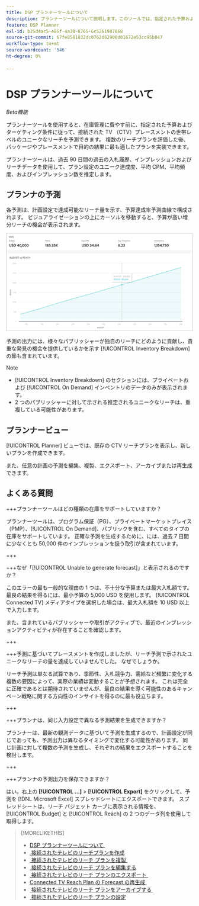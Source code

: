 ```yaml
---
title: DSP プランナーツールについて
description: プランナーツールについて説明します。このツールでは、指定された予算およびターゲティング条件に従って、コネクテッド TV （CTV）プレースメントのユニークなリーチを予測します。
feature: DSP Planner
exl-id: b25d4ac5-e85f-4a38-8765-6c5261987668
source-git-commit: 67fe8581832dc0762d62908d01672e53cc95b847
workflow-type: tm+mt
source-wordcount: '546'
ht-degree: 0%

---
```


# DSP プランナーツールについて

<!-- rename all titles/descriptions from "CTV reach planner" to "campaign reach planner" -->

*Beta機能*

プランナーツールを使用すると、在庫管理に費やす前に、指定された予算およびターゲティング条件に従って、接続された TV （CTV）プレースメントの世帯レベルのユニークなリーチを予測できます。 複数のリーチプランを評価した後、パッケージやプレースメントで目的の結果に最も適したプランを実装できます。

プランナーツールは、過去 90 日間の過去の入札履歴、インプレッションおよびリーチデータを使用して、プラン設定のユニーク達成度、平均 CPM、平均頻度、およびインプレッション数を推定します。

## プランナの予測

各予測は、計画設定で達成可能なリーチ量を示す、予算達成率予測曲線で構成されます。 ビジュアライゼーションの上にカーソルを移動すると、予算が高い増分リーチの機会が表示されます。

![&#x200B; 計画担当予測 &#x200B;](/help/dsp/assets/planner-forecast.png " 計画担当予測 ")

予測の出力には、様々なパブリッシャーが独自のリーチにどのように貢献し、貴重な発見の機会を提供しているかを示す [!UICONTROL Inventory Breakdown] の節も含まれています。

>[!NOTE]
>
>* [!UICONTROL Inventory Breakdown] のセクションには、プライベートおよび [!UICONTROL On Demand] インベントリのデータのみが表示されます。
>* 2 つのパブリッシャーに対して示される推定されるユニークなリーチは、重複している可能性があります。

## プランナービュー

[!UICONTROL Planner] ビューでは、既存の CTV リーチプランを表示し、新しいプランを作成できます。

また、任意の計画の予測を編集、複製、エクスポート、アーカイブまたは再生成できます。

## よくある質問

+++プランナーツールはどの種類の在庫をサポートしていますか？

プランナーツールは、プログラム保証（PG）、プライベートマーケットプレイス（PMP）、[!UICONTROL On Demand]、パブリックを含む、すべてのタイプの在庫をサポートしています。 正確な予測を生成するために、には、過去 7 日間に少なくとも 50,000 件のインプレッションを扱う取引が含まれています。

+++

+++なぜ「[!UICONTROL Unable to generate forecast]」と表示されるのですか？

このエラーの最も一般的な理由の 1 つは、不十分な予算または最大入札額です。 最良の結果を得るには、最小予算の 5,000 USD を使用します。 [!UICONTROL Connected TV] メディアタイプを選択した場合は、最大入札額を 10 USD 以上で入力します。

また、含まれているパブリッシャーや取引がアクティブで、最近のインプレッションアクティビティが存在することを確認します。

+++

+++予測に基づいてプレースメントを作成しましたが、リーチ予測で示されたユニークなリーチの量を達成していませんでした。 なぜでしょうか。

リーチ予測は単なる試算であり、季節性、入札競争力、需給など頻繁に変化する複数の要因によって、実際の業績は変動することが予想されます。 これは完全に正確であるとは期待されていませんが、最良の結果を導く可能性のあるキャンペーン戦略に関する方向性のインサイトを得るのに最も役立ちます。

+++

+++プランナは、同じ入力設定で異なる予測結果を生成できますか？

プランナーは、最新の観測データに基づいて予測を生成するので、計画設定が同じであっても、予測出力は異なるタイミングで変化する可能性があります。 同じ計画に対して複数の予測を生成し、それぞれの結果をエクスポートすることを検討します。

+++

+++プランナの予測出力を保存できますか？

はい。右上の **[!UICONTROL ...]** > **[!UICONTROL Export]** をクリックして、予測を [!DNL Microsoft Excel] スプレッドシートにエクスポートできます。 スプレッドシートは、リーチ バジェット カーブに表示される情報を、[!UICONTROL Budget] と [!UICONTROL Reach] の 2 つのデータ列を使用して取得します。

>[!MORELIKETHIS]
>
>* [DSP プランナーツールについて &#x200B;](planner-about.md)
>* [&#x200B; 接続されたテレビのリーチプランを作成 &#x200B;](planner-create.md)
>* [&#x200B; 接続されたテレビのリーチ プランを複製 &#x200B;](planner-duplicate.md)
>* [&#x200B; 接続されたテレビのリーチ プランを編集する &#x200B;](planner-edit.md)
>* [&#x200B; 接続されたテレビのリーチ プランのエクスポート &#x200B;](planner-export.md)
>* [Connected TV Reach Plan の Forecast の再生成 &#x200B;](planner-forecast.md)
>* [&#x200B; 接続されたテレビのリーチ プランをアーカイブする &#x200B;](planner-archive.md)
>* [&#x200B; 接続されたテレビのリーチ プランの設定 &#x200B;](planner-settings.md)
